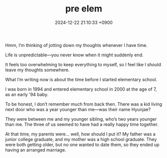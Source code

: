 ﻿---
layout: post
title: pre elem
date: 2024-12-22 21:10:33 +0900
category: Diary
---
Hmm, I’m thinking of jotting down my thoughts whenever I have time.

Life is unpredictable—you never know when it might suddenly end.

It feels too overwhelming to keep everything to myself, so I feel like I should leave my thoughts somewhere.

What I’m writing now is about the time before I started elementary school.

I was born in 1994 and entered elementary school in 2000 at the age of 7, as an early '94 baby.

To be honest, I don’t remember much from back then. There was a kid living next door who was a year younger than me—was their name Hyunjae?

They were between me and my younger sibling, who’s two years younger than me. The three of us seemed to have had a really happy time together.

At that time, my parents were... well, how should I put it? My father was a junior college graduate, and my mother was a high school graduate. They were both getting older, but no one wanted to date them, so they ended up having an arranged marriage.

<!-- 여기에 주석 내용을 작성하세요 -->